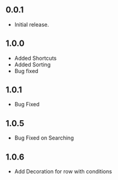 ## 0.0.1

* Initial release.

## 1.0.0
* Added Shortcuts
* Added Sorting
* Bug fixed

## 1.0.1
* Bug Fixed

## 1.0.5
* Bug Fixed on Searching

## 1.0.6
* Add Decoration for row with conditions